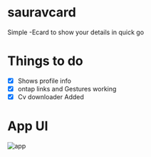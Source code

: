 # sauravcard
Simple -Ecard to show your details in quick go
# Things to do 
- [x] Shows profile info
- [x] ontap links and Gestures working
- [x] Cv downloader Added

# App UI 
![app](https://github.com/sauravarya25/Saurav-Buisness_Card_App/blob/master/ui2.gif)

